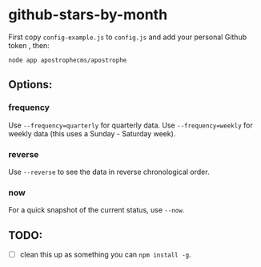 # github-stars-by-month

First copy `config-example.js` to `config.js` and add your personal Github token
, then:

```
node app apostrophecms/apostrophe
```

## Options:

### frequency
Use `--frequency=quarterly` for quarterly data.
Use `--frequency=weekly` for weekly data (this uses a Sunday - Saturday week).

### reverse
Use `--reverse` to see the data in reverse chronological order.

### now
For a quick snapshot of the current status, use `--now`.

## TODO:

- [ ] clean this up as something you can `npm install -g`.
